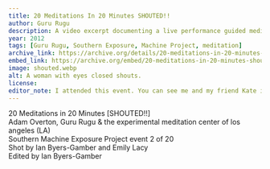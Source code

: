 ```yaml
---
title: 20 Meditations In 20 Minutes SHOUTED!!
author: Guru Rugu
description: A video excerpt documenting a live performance guided meditation by Guru Rugu.
year: 2012
tags: [Guru Rugu, Southern Exposure, Machine Project, meditation]
archive_link: https://archive.org/details/20-meditations-in-20-minutes-shouted
embed_link: https://archive.org/embed/20-meditations-in-20-minutes-shouted
image: shouted.webp
alt: A woman with eyes closed shouts.
license: 
editor_note: I attended this event. You can see me and my friend Kate in this video. I love Guru Rugu's practice and guided meditations.
---
```


20 Meditations in 20 Minutes [SHOUTED!!]  
Adam Overton, Guru Rugu & the experimental meditation center of los angeles (LA)  
Southern Machine Exposure Project event 2 of 20  
Shot by Ian Byers-Gamber and Emily Lacy  
Edited by Ian Byers-Gamber  

